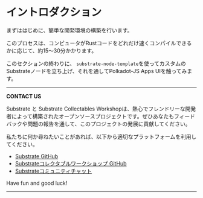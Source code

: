 イントロダクション
===
まずははじめに、簡単な開発環境の構築を行います。

このプロセスは、コンピュータがRustコードをどれだけ速くコンパイルできるかに応じて、約15〜30分かかります。

このセクションの終わりに、 `substrate-node-template`を使ってカスタムのSubstrateノードを立ち上げ、それを通してPolkadot-JS Apps UIを触ってみます。

---
**CONTACT US**

Substrate と Substrate Collectables Workshopは、熱心でフレンドリーな開発者によって構築されたオープンソースプロジェクトです。ぜひあなたもフィードバックや問題の報告を通して、このプロジェクトの発展に貢献してください。

私たちに何か尋ねたいことがあれば、以下から適切なプラットフォームを利用してください。

- [Substrate GitHub](https://github.com/paritytech/substrate)
- [Substrateコレクタブルワークショップ GitHub](https://github.com/shawntabrizi/substrate-collectables-workshop)
- [Substrateコミュニティチャット](https://docs.substrate.dev/docs/feedback)

Have fun and good luck!

---